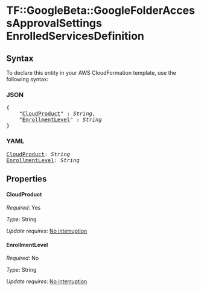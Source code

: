 # TF::GoogleBeta::GoogleFolderAccessApprovalSettings EnrolledServicesDefinition

## Syntax

To declare this entity in your AWS CloudFormation template, use the following syntax:

### JSON

<pre>
{
    "<a href="#cloudproduct" title="CloudProduct">CloudProduct</a>" : <i>String</i>,
    "<a href="#enrollmentlevel" title="EnrollmentLevel">EnrollmentLevel</a>" : <i>String</i>
}
</pre>

### YAML

<pre>
<a href="#cloudproduct" title="CloudProduct">CloudProduct</a>: <i>String</i>
<a href="#enrollmentlevel" title="EnrollmentLevel">EnrollmentLevel</a>: <i>String</i>
</pre>

## Properties

#### CloudProduct

_Required_: Yes

_Type_: String

_Update requires_: [No interruption](https://docs.aws.amazon.com/AWSCloudFormation/latest/UserGuide/using-cfn-updating-stacks-update-behaviors.html#update-no-interrupt)

#### EnrollmentLevel

_Required_: No

_Type_: String

_Update requires_: [No interruption](https://docs.aws.amazon.com/AWSCloudFormation/latest/UserGuide/using-cfn-updating-stacks-update-behaviors.html#update-no-interrupt)

